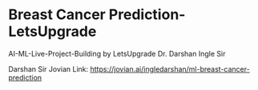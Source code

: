 # Breast Cancer Prediction-LetsUpgrade
AI-ML-Live-Project-Building by LetsUpgrade Dr. Darshan Ingle Sir

Darshan Sir Jovian Link: https://jovian.ai/ingledarshan/ml-breast-cancer-prediction
